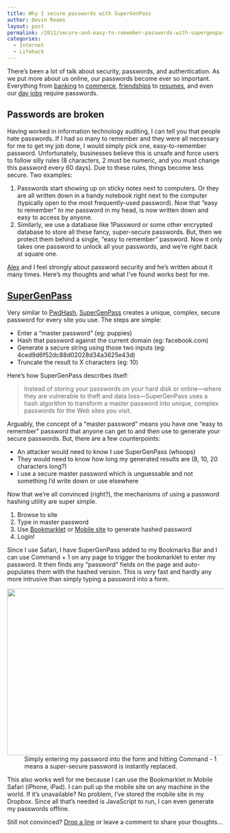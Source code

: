 ```yaml
---
title: Why I secure passwords with SuperGenPass
author: Devin Reams
layout: post
permalink: /2011/secure-and-easy-to-remember-passwords-with-supergenpass/
categories:
  - Internet
  - Lifehack
---
```

There&#8217;s been a lot of talk about security, passwords, and authentication. As we put more about us online, our passwords become ever so important. Everything from [banking][1] to [commerce][2], [friendships][3] to [resumes][4], and even our [day jobs][5] require passwords.

## Passwords are broken

Having worked in information technology auditing, I can tell you that people hate passwords. If I had so many to remember and they were all necessary for me to get my job done, I would simply pick one, easy-to-remember password. Unfortunately, businesses believe this is unsafe and force users to follow silly rules (8 characters, 2 must be numeric, and you must change this password every 60 days). Due to these rules, things become less secure. Two examples:

1.  Passwords start showing up on sticky notes next to computers. Or they are all written down in a handy notebook right next to the computer (typically open to the most frequently-used password). Now that &#8220;easy to remember&#8221; *to me* password in my head, is now written down and easy to access by anyone.
2.  Similarly, we use a database like 1Password or some other encrypted database to store all these fancy, super-secure passwords. But, then we protect them behind a single, &#8220;easy to remember&#8221; password. Now it only takes one password to unlock all your passwords, and we&#8217;re right back at square one.

[Alex][6] and I feel strongly about password security and he&#8217;s written about it many times. Here&#8217;s my thoughts and what I&#8217;ve found works best for me.

## [SuperGenPass][7]

Very similar to [PwdHash][8], [SuperGenPass][7] creates a unique, complex, secure password for every site you use. The steps are simple:

*   Enter a &#8220;master password&#8221; (eg: puppies)
*   Hash that password against the current domain (eg: facebook.com)
*   Generate a secure string using those two inputs (eg: 4ced9d6f52dc88d02028d34a3625e43d)
*   Truncate the result to X characters (eg: 10)

Here&#8217;s how SuperGenPass describes itself:

> Instead of storing your passwords on your hard disk or online—where they are vulnerable to theft and data loss—SuperGenPass uses a hash algorithm to transform a master password into unique, complex passwords for the Web sites you visit.

Arguably, the concept of a &#8220;master password&#8221; means you have one &#8220;easy to remember&#8221; password that anyone can get to and then use to generate your secure passwords. But, there are a few counterpoints:

*   An attacker would need to know I use SuperGenPass (whoops)
*   They would need to know how long my generated results are (8, 10, 20 characters long?)
*   I use a secure master password which is unguessable and not something I&#8217;d write down or use elsewhere

Now that we&#8217;re all convinced (right?), the mechanisms of using a password hashing utility are super simple.

1.  Browse to site
2.  Type in master password
3.  Use [Bookmarklet][9] or [Mobile site][10] to generate hashed password
4.  Login!

Since I use Safari, I have SuperGenPass added to my Bookmarks Bar and I can use Command + 1 on any page to trigger the bookmarklet to enter my password. It then finds any &#8220;password&#8221; fields on the page and auto-populates them with the hashed version. This is *very* fast and hardly any more intrusive than simply typing a password into a form.  
<dl id="attachment_1629" class="wp-caption aligncenter" style="max-width:580px">
  <dt>
    <a href="https://devin.reams.me/wp-content/uploads/2011/01/supergenpass-wellsfargo.png"><img src="https://devin.reams.me/wp-content/uploads/2011/01/supergenpass-wellsfargo.png" alt="" title="SuperGenPass in use on WellsFargo.com" width="580" height="389" class="size-full wp-image-1629" /></a>
  </dt>
  
  <dd>
    Simply entering my password into the form and hitting Command - 1 means a super-secure password is instantly replaced.
  </dd>
</dl>

This also works well for me because I can use the Bookmarklet in Mobile Safari (iPhone, iPad). I can pull up the mobile site on any machine in the world. If it&#8217;s unavailable? No problem, I&#8217;ve stored the mobile site in my Dropbox. Since all that&#8217;s needed is JavaScript to run, I can even generate my passwords offline.

Still not convinced? [Drop a line][11] or leave a comment to share your thoughts&#8230;

 [1]: http://www.schwab.com/
 [2]: http://www.amazon.com/
 [3]: http://www.facebook.com/
 [4]: http://www.linkedin.com/
 [5]: http://www.basecamphq.com/
 [6]: http://alexking.org/
 [7]: http://supergenpass.com/
 [8]: http://crypto.stanford.edu/PwdHash/
 [9]: http://supergenpass.com/customize/
 [10]: http://supergenpass.com/mobile/
 [11]: mailto:devin@reams.me